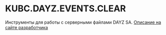 # KUBC.DAYZ.EVENTS.CLEAR
Инструменты для работы с серверными файлами DAYZ SA. 
[Описание на сайте разработчика](https://kubcoder.ru/dayz/eclear/)
